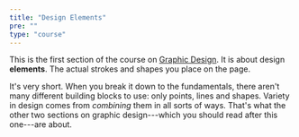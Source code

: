 ```yaml
---
title: "Design Elements"
pre: ""
type: "course"
---
```


This is the first section of the course on [Graphic Design](../../graphic-design/). It is about design **elements**. The actual strokes and shapes you place on the page. 

It's very short. When you break it down to the fundamentals, there aren't many different building blocks to use: only points, lines and shapes. Variety in design comes from _combining_ them in all sorts of ways. That's what the other two sections on graphic design---which you should read after this one---are about.